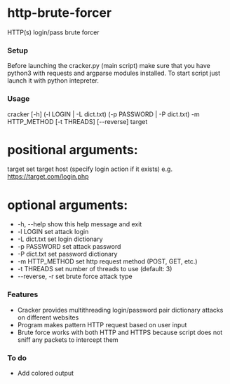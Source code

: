 # http-brute-forcer
HTTP(s) login/pass brute forcer 

### Setup

  Before launching the cracker.py (main script) make sure that you have python3 with requests and argparse modules installed.
  To start script just launch it with python intepreter.
### Usage

cracker [-h] (-l LOGIN | -L dict.txt) (-p PASSWORD | -P dict.txt) -m  HTTP_METHOD [-t THREADS] [--reverse]  target

# positional arguments:
  target          set target host (specify login action if it exists) e.g. https://target.com/login.php

# optional arguments:
  * -h, --help      show this help message and exit
  * -l LOGIN        set attack login
  * -L dict.txt     set login dictionary
  * -p PASSWORD     set attack password
  * -P dict.txt     set password dictionary
  * -m HTTP_METHOD  set http request method (POST, GET, etc.)
  * -t THREADS      set number of threads to use (default: 3)
  * --reverse, -r   set brute force attack type


### Features

* Cracker provides multithreading login/password pair dictionary attacks on different websites 
* Program makes pattern HTTP request based on user input
* Brute force works with both HTTP and HTTPS because script does not sniff any packets to intercept them

### To do

* Add colored output
